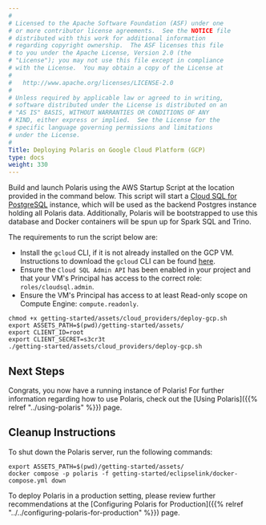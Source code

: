 ```yaml
---
#
# Licensed to the Apache Software Foundation (ASF) under one
# or more contributor license agreements.  See the NOTICE file
# distributed with this work for additional information
# regarding copyright ownership.  The ASF licenses this file
# to you under the Apache License, Version 2.0 (the
# "License"); you may not use this file except in compliance
# with the License.  You may obtain a copy of the License at
#
#   http://www.apache.org/licenses/LICENSE-2.0
#
# Unless required by applicable law or agreed to in writing,
# software distributed under the License is distributed on an
# "AS IS" BASIS, WITHOUT WARRANTIES OR CONDITIONS OF ANY
# KIND, either express or implied.  See the License for the
# specific language governing permissions and limitations
# under the License.
#
Title: Deploying Polaris on Google Cloud Platform (GCP)
type: docs
weight: 330
---
```


Build and launch Polaris using the AWS Startup Script at the location provided in the command below. This script will start a [Cloud SQL for PostgreSQL](https://cloud.google.com/sql/docs/postgres) instance, which will be used as the backend Postgres instance holding all Polaris data.
Additionally, Polaris will be bootstrapped to use this database and Docker containers will be spun up for Spark SQL and Trino.

The requirements to run the script below are:
* Install the `gcloud` CLI, if it is not already installed on the GCP VM. Instructions to download the `gcloud` CLI can be found [here](https://cloud.google.com/sdk/docs/install).
* Ensure the `Cloud SQL Admin API` has been enabled in your project and that your VM's Principal has access to the correct role: `roles/cloudsql.admin`.
* Ensure the VM's Principal has access to at least Read-only scope on Compute Engine: `compute.readonly`.

```shell
chmod +x getting-started/assets/cloud_providers/deploy-gcp.sh
export ASSETS_PATH=$(pwd)/getting-started/assets/
export CLIENT_ID=root
export CLIENT_SECRET=s3cr3t
./getting-started/assets/cloud_providers/deploy-gcp.sh
```

## Next Steps
Congrats, you now have a running instance of Polaris! For further information regarding how to use Polaris, check out the [Using Polaris]({{% relref "../using-polaris" %}}) page.

## Cleanup Instructions
To shut down the Polaris server, run the following commands:

```shell
export ASSETS_PATH=$(pwd)/getting-started/assets/
docker compose -p polaris -f getting-started/eclipselink/docker-compose.yml down
```

To deploy Polaris in a production setting, please review further recommendations at the [Configuring Polaris for Production]({{% relref "../../configuring-polaris-for-production" %}}) page.
